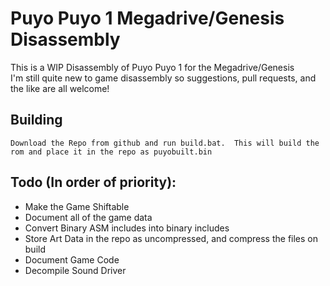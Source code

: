 # Puyo Puyo 1 Megadrive/Genesis Disassembly
This is a WIP Disassembly of Puyo Puyo 1 for the Megadrive/Genesis    
I'm still quite new to game disassembly so suggestions, pull requests, and the like are all welcome!    
## Building
	Download the Repo from github and run build.bat.  This will build the rom and place it in the repo as puyobuilt.bin
## Todo (In order of priority):
- Make the Game Shiftable
- Document all of the game data
- Convert Binary ASM includes into binary includes
- Store Art Data in the repo as uncompressed, and compress the files on build
- Document Game Code
- Decompile Sound Driver
